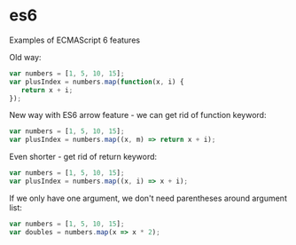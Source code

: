 # es6
Examples of ECMAScript 6 features

Old way:
```JavaScript
var numbers = [1, 5, 10, 15];
var plusIndex = numbers.map(function(x, i) {
   return x + i;
});
```
New way with ES6 arrow feature - we can get rid of function keyword:
```JavaScript
var numbers = [1, 5, 10, 15];
var plusIndex = numbers.map((x, m) => return x + i);
```

Even shorter - get rid of return keyword:
```JavaScript
var numbers = [1, 5, 10, 15];
var plusIndex = numbers.map((x, i) => x + i);
```

If we only have one argument, we don't need parentheses around argument list:
```JavaScript
var numbers = [1, 5, 10, 15];
var doubles = numbers.map(x => x * 2);
```
